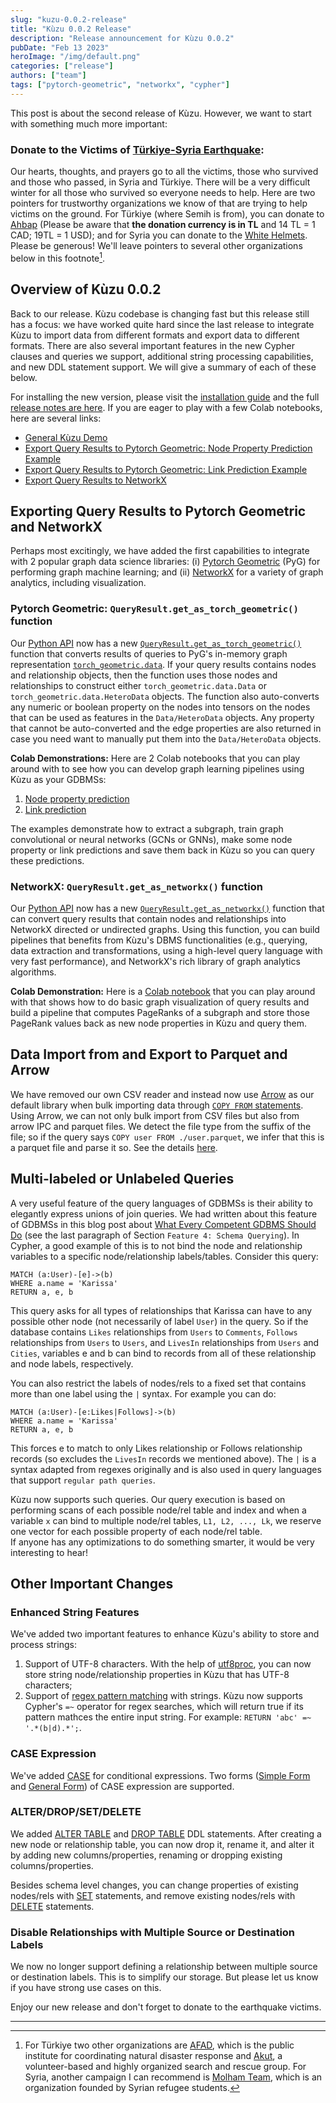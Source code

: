 ```yaml
---
slug: "kuzu-0.0.2-release"
title: "Kùzu 0.0.2 Release"
description: "Release announcement for Kùzu 0.0.2"
pubDate: "Feb 13 2023"
heroImage: "/img/default.png"
categories: ["release"]
authors: ["team"]
tags: ["pytorch-geometric", "networkx", "cypher"]
---
```


This post is about the second release of Kùzu. However, we want to start with something much more important:

### Donate to the Victims of [Türkiye-Syria Earthquake](https://www.bbc.com/news/world-middle-east-64590946):
Our hearts, thoughts, and prayers go to all the victims, those who survived and those who passed,
in Syria and Türkiye. 
There will be a very difficult winter for all those who survived so everyone needs to help. 
Here are two pointers for trustworthy organizations we know of that are trying to help
victims on the ground. For Türkiye (where Semih is from), you can donate to [Ahbap](https://ahbap.org/bagis-kategorisi/5)
(Please be aware that **the donation currency is in TL** and 14 TL = 1 CAD; 19TL = 1 USD); and for Syria 
you can donate to the [White Helmets](https://www.whitehelmets.org/en/). Please be generous! We'll leave pointers to several 
other organizations below in this footnote[^1].

## Overview of Kùzu 0.0.2
Back to our release. Kùzu codebase is changing fast but this release still has a focus: we 
have worked quite hard since the last release to integrate Kùzu to import data from
different formats and export data to different formats. There are also several important 
features in the new Cypher clauses and queries we support,  additional string 
processing capabilities, and new DDL statement support. We will give a summary of each 
of these below.

For installing the new version, please visit the [installation guide](https://kuzudb.com/docs/getting-started.html) and
the full
[release notes are here](https://github.com/kuzudb/kuzu/releases). If you are eager to play with
a few Colab notebooks, here are several links: 
- [General Kùzu Demo](https://colab.research.google.com/drive/15OLPggnRSBmR_K9yzq6iAGE5MDzNwqoN)
- [Export Query Results to Pytorch Geometric: Node Property Prediction Example](https://colab.research.google.com/drive/1fzcwBwTY-M19p7OOTIaynfgHFcAQo9NK)
- [Export Query Results to Pytorch Geometric: Link Prediction Example](https://colab.research.google.com/drive/1QdX7CDdajIAb04lqaO5PfJlpKG-ljG28)
- [Export Query Results to NetworkX](https://colab.research.google.com/drive/1NDsnFDWcSGoaOl-mOgG0zrPG2VAr8Q6H)

## Exporting Query Results to Pytorch Geometric and NetworkX
Perhaps most excitingly, we have added the first capabilities to integrate with 2 popular 
graph data science
libraries: (i) [Pytorch Geometric](https://github.com/pyg-team/pytorch_geometric) (PyG) for performing 
graph machine learning; and (ii) [NetworkX](https://networkx.org/) for a variety of 
graph analytics, including visualization. 

### Pytorch Geometric: `QueryResult.get_as_torch_geometric()` function
Our [Python API](https://kuzudb.com/api-docs/python/) now has a 
new [`QueryResult.get_as_torch_geometric()`](https://kuzudb.com/api-docs/python/kuzu/query_result.html#QueryResult.get_as_torch_geometric) function that 
converts results of queries to PyG's in-memory graph representation 
[`torch_geometric.data`](https://pytorch-geometric.readthedocs.io/en/latest/modules/data.html).
If your query results contains nodes and relationship objects, then the function uses 
those nodes and relationships to construct either `torch_geometric.data.Data` or 
`torch_geometric.data.HeteroData` objects. The function also auto-converts any numeric or boolean property 
on the nodes into tensors on the nodes that can be used as features in the `Data/HeteroData` objects.
Any property that cannot be auto-converted and the edge properties are also returned in case you need
want to manually put them into the `Data/HeteroData` objects.

**Colab Demonstrations:**
Here are 2 Colab notebooks that you can play around with to see how you can develop graph learning
pipelines using Kùzu as your GDBMSs:
1. [Node property prediction](https://colab.research.google.com/drive/1fzcwBwTY-M19p7OOTIaynfgHFcAQo9NK)
2. [Link prediction](https://colab.research.google.com/drive/1QdX7CDdajIAb04lqaO5PfJlpKG-ljG28)

The examples demonstrate how to extract a subgraph,
train graph convolutional or neural networks (GCNs or GNNs), make some node property
or link predictions and save them back in Kùzu so you can query these predictions.

### NetworkX: `QueryResult.get_as_networkx()` function
Our [Python API](https://kuzudb.com/docs/client-apis/python-api/overview.html) now has a 
new [`QueryResult.get_as_networkx()`](https://kuzudb.com/api-docs/python/kuzu/query_result.html#QueryResult.get_as_networkx) function that can convert query results
that contain nodes and relationships into NetworkX directed or undirected graphs. Using this function, you can build pipelines
that benefits from Kùzu's DBMS functionalities (e.g., querying, data extraction and transformations,
using a high-level query language with very fast performance), and NetworkX's rich library of 
graph analytics algorithms.

**Colab Demonstration:**
Here is a [Colab notebook](https://colab.research.google.com/drive/1NDsnFDWcSGoaOl-mOgG0zrPG2VAr8Q6H?usp=sharing#scrollTo=AkpBul7ZpUM5) 
that you can play around with that shows how to do basic graph visualization of query results
and build a pipeline that computes PageRanks of a subgraph and store those PageRank 
values back as new node properties in Kùzu and query them.

## Data Import from and Export to Parquet and Arrow
We have removed our own CSV reader and instead now use [Arrow](https://arrow.apache.org/)
as our default library when bulk importing data through [`COPY FROM` statements](https://kuzudb.com/docs/data-import/csv-import.html). 
Using Arrow, we can not only bulk import
from CSV files but also from arrow IPC and parquet files. We detect the file type
from the suffix of the file; so if the query says `COPY user FROM ./user.parquet`,
we infer that this is a parquet file and parse it so. See the details [here](/docusaurus/data-import/parquet-import).

## Multi-labeled or Unlabeled Queries
A very useful feature of the query languages of GDBMSs is their
ability to elegantly express unions of join queries. 
We had written about this feature of GDBMSs in this blog post about 
[What Every Competent GDBMS Should Do](./2023-01-12-what-every-gdbms-should-do/index.md)
(see the last paragraph of Section `Feature 4: Schema Querying`).
In Cypher, a good example
of this is to not bind the node and relationship variables to a specific node/relationship
labels/tables. Consider this query:

```cypher
MATCH (a:User)-[e]->(b)
WHERE a.name = 'Karissa'
RETURN a, e, b
```

This query asks for all types of relationships that Karissa can have to any possible other
node (not necessarily of label `User`) in the query. So if the database contains 
`Likes` relationships from `Users` to `Comments`, `Follows` relationships
from `Users` to `Users`, and `LivesIn` relationships from `Users` and `Cities`, 
variables e and b can bind to records from all of these
relationship and node labels, respectively. 

You can also restrict the labels of nodes/rels to a fixed set that contains
more than one label using the `|` syntax.
For example you can do:

```cypher
MATCH (a:User)-[e:Likes|Follows]->(b)
WHERE a.name = 'Karissa'
RETURN a, e, b
```

This forces e to match to only Likes relationship or Follows relationship records (so
excludes the `LivesIn` records we mentioned above). The `|` is a syntax adapted from
regexes originally and is also used in query languages that support `regular path queries`. 

Kùzu now supports such queries. Our query execution
is based on performing scans of each possible node/rel table and index
and when a variable `x` can bind to multiple node/rel tables, `L1, L2, ..., Lk`,
we reserve one vector for each possible property of each node/rel table.  
If anyone has any optimizations to do something smarter, it would be very interesting
to hear!

## Other Important Changes

### Enhanced String Features
We've added two important features to enhance Kùzu's ability to store and process strings:

1) Support of UTF-8 characters. With the help of [utf8proc](https://github.com/JuliaStrings/utf8proc), you can now store string node/relationship
   properties in Kùzu that has UTF-8 characters;
2) Support of [regex pattern matching](/docusaurus/cypher/expressions/pattern-matching) with strings. Kùzu now supports Cypher's `=~` operator for regex searches, which will return true if its pattern mathces the entire input string. For example: `RETURN 'abc' =~ '.*(b|d).*';`.

### CASE Expression
We've added [CASE](/docusaurus/cypher/expressions/case-expression) for conditional expressions.
Two forms ([Simple Form](/docusaurus/cypher/expressions/case-expression#simple-form) and [General Form](/docusaurus/cypher/expressions/case-expression#general-form)) of CASE expression are supported.

### ALTER/DROP/SET/DELETE
We added [ALTER TABLE](/cypher/data-definition/alter) and [DROP TABLE](/cypher/data-definition/drop) DDL statements.
After creating a new node or relationship table, you can now drop it, rename it, and alter it by adding new columns/properties, 
renaming or dropping existing columns/properties.

Besides schema level changes, you can change properties of existing nodes/rels with [SET](/docusaurus/cypher/data-manipulation-clauses/set) statements, and remove existing nodes/rels with [DELETE](/docusaurus/cypher/data-manipulation-clauses/delete) statements.

### Disable Relationships with Multiple Source or Destination Labels
We now no longer support defining a relationship between multiple source or destination labels.
This is to simplify our storage. But please let us know if you have strong use cases on this.

Enjoy our new release and don't forget to donate to the earthquake victims.

---

[^1]: For Türkiye two other organizations are [AFAD](https://en.afad.gov.tr/earthquake-campaign), which is the public institute for coordinating natural disaster response and [Akut](https://www.akut.org.tr/en/donation), a volunteer-based and highly organized search and rescue group. For Syria, another campaign I can recommend is [Molham Team](https://molhamteam.com/en/campaigns/439?fbclid=IwAR3_t443XME9Gh0r75KM4VpQ58WLNPd8w8tyMV2JprdObwecPwhWAdX2FOQ), which is an organization founded by Syrian refugee students.
